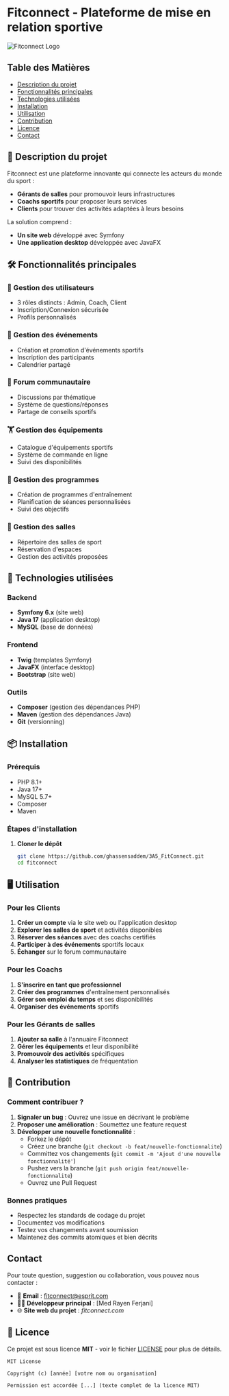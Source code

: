 # Fitconnect - Plateforme de mise en relation sportive

![Fitconnect Logo](https://via.placeholder.com/150x50?text=Fitconnect+Logo)

## Table des Matières
- [Description du projet](#-description-du-projet)
- [Fonctionnalités principales](#-fonctionnalités-principales)
- [Technologies utilisées](#-technologies-utilisées)
- [Installation](#-installation)
- [Utilisation](#-utilisation)
- [Contribution](#-contribution)
- [Licence](#-licence)
- [Contact](#-contact)

## 📌 Description du projet

Fitconnect est une plateforme innovante qui connecte les acteurs du monde du sport :
- **Gérants de salles** pour promouvoir leurs infrastructures
- **Coachs sportifs** pour proposer leurs services
- **Clients** pour trouver des activités adaptées à leurs besoins

La solution comprend :
- **Un site web** développé avec Symfony
- **Une application desktop** développée avec JavaFX

## 🛠 Fonctionnalités principales

### 👥 Gestion des utilisateurs
- 3 rôles distincts : Admin, Coach, Client
- Inscription/Connexion sécurisée
- Profils personnalisés

### 🎉 Gestion des événements
- Création et promotion d'événements sportifs
- Inscription des participants
- Calendrier partagé

### 💬 Forum communautaire
- Discussions par thématique
- Système de questions/réponses
- Partage de conseils sportifs

### 🏋️ Gestion des équipements
- Catalogue d'équipements sportifs
- Système de commande en ligne
- Suivi des disponibilités

### 📅 Gestion des programmes
- Création de programmes d'entraînement
- Planification de séances personnalisées
- Suivi des objectifs

### 🏢 Gestion des salles
- Répertoire des salles de sport
- Réservation d'espaces
- Gestion des activités proposées

## 🚀 Technologies utilisées

### Backend
- **Symfony 6.x** (site web)
- **Java 17** (application desktop)
- **MySQL** (base de données)

### Frontend
- **Twig** (templates Symfony)
- **JavaFX** (interface desktop)
- **Bootstrap** (site web)

### Outils
- **Composer** (gestion des dépendances PHP)
- **Maven** (gestion des dépendances Java)
- **Git** (versionning)

## 📦 Installation

### Prérequis
- PHP 8.1+
- Java 17+
- MySQL 5.7+
- Composer
- Maven

### Étapes d'installation

1. **Cloner le dépôt**
   ```bash
   git clone https://github.com/ghassensaddem/3A5_FitConnect.git
   cd fitconnect

## 🖥 Utilisation

### Pour les Clients
1. **Créer un compte** via le site web ou l'application desktop
2. **Explorer les salles de sport** et activités disponibles
3. **Réserver des séances** avec des coachs certifiés
4. **Participer à des événements** sportifs locaux
5. **Échanger** sur le forum communautaire

### Pour les Coachs
1. **S'inscrire en tant que professionnel**
2. **Créer des programmes** d'entraînement personnalisés
3. **Gérer son emploi du temps** et ses disponibilités
4. **Organiser des événements** sportifs

### Pour les Gérants de salles
1. **Ajouter sa salle** à l'annuaire Fitconnect
2. **Gérer les équipements** et leur disponibilité
3. **Promouvoir des activités** spécifiques
4. **Analyser les statistiques** de fréquentation



## 🤝 Contribution

### Comment contribuer ?
1. **Signaler un bug** : Ouvrez une issue en décrivant le problème
2. **Proposer une amélioration** : Soumettez une feature request
3. **Développer une nouvelle fonctionnalité** :
   - Forkez le dépôt
   - Créez une branche (`git checkout -b feat/nouvelle-fonctionnalite`)
   - Committez vos changements (`git commit -m 'Ajout d'une nouvelle fonctionnalité'`)
   - Pushez vers la branche (`git push origin feat/nouvelle-fonctionnalite`)
   - Ouvrez une Pull Request

### Bonnes pratiques
- Respectez les standards de codage du projet
- Documentez vos modifications
- Testez vos changements avant soumission
- Maintenez des commits atomiques et bien décrits

## Contact

Pour toute question, suggestion ou collaboration, vous pouvez nous contacter :

- 📧 **Email** : fitconnect@esprit.com  
- 🧑‍💻 **Développeur principal** : [Med Rayen Ferjani]  
- 🌐 **Site web du projet** : *fitconnect.com*

## 📄 Licence

Ce projet est sous licence **MIT** - voir le fichier [LICENSE](LICENSE) pour plus de détails.

```text
MIT License

Copyright (c) [année] [votre nom ou organisation]

Permission est accordée [...] (texte complet de la licence MIT)




